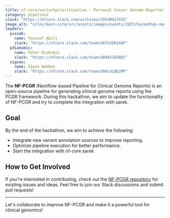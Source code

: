 ```yaml
---
title: nf-core/variantprioritization - Personal Cancer Genome Reporter (PCGR)
category: pipelines
slack: "https://nfcore.slack.com/archives/C05URH17X5Z"
image_alt: "sites/main-site/src/assets/images/events/2025/hackathon-march/nf-pcgr.png"
leaders:
  yussab:
    name: Youssef Abili 
    slack: "https://nfcore.slack.com/team/U07SJDR1GAF"
  pdiakumis:
    name: Peter Diakumis
    slack: "https://nfcore.slack.com/team/U0492JSU0DC"
  sigven:
    name: Sigve Nakken 
    slack: "https://nfcore.slack.com/team/U04LULBQ2MP"
---
```



The **NF-PCGR** (Nextflow-based Pipeline for Clinical Genome Reports) is an open-source pipeline for generating clinical genome reports using the PCGR framework. 
During this hackathon, we aim to update the functionality of NF-PCGR and try to complete the integration with sarek.

## Goal

By the end of the hackathon, we aim to achieve the following:

- Integrate new variant annotation sources to improve reporting.
- Optimize pipeline execution for better performance.
- Start the integration with nf-core sarek 

## How to Get Involved

If you're interested in contributing, check out the [NF-PCGR repository](https://github.com/BarryDigby/nf-pcgr) for existing issues and ideas. 
Feel free to join our Slack discussions and submit pull requests!

---

Let's collaborate to improve NF-PCGR and make it a powerful tool for clinical genomics!
